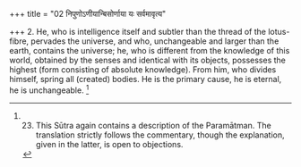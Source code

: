 +++
title = "02 निपुणोऽणीयान्बिसोर्णाया यः सर्वमावृत्य"

+++
2. He, who is intelligence itself and subtler than the thread of the lotus-fibre, pervades the universe, and who, unchangeable and larger than the earth, contains the universe; he, who is different from the knowledge of this world, obtained by the senses and identical with its objects, possesses the highest (form consisting of absolute knowledge). From him, who divides himself, spring all (created) bodies. He is the primary cause, he is eternal, he is unchangeable. [^1] 


[^1]:  23. This Sūtra again contains a description of the Paramātman. The translation strictly follows the commentary, though the explanation, given in the latter, is open to objections.

